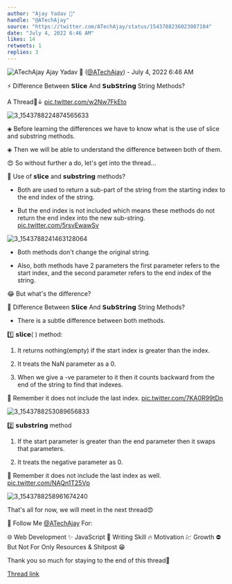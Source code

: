 ```yaml
---
author: "Ajay Yadav 🎯"
handle: "@ATechAjay"
source: "https://twitter.com/ATechAjay/status/1543788236023087104"
date: "July 4, 2022 6:46 AM"
likes: 14
retweets: 1
replies: 3
---
```

![ATechAjay](https://pbs.twimg.com/profile_images/1485567675111981057/mLsrcZdB_normal.jpg)
Ajay Yadav 🎯 ([@ATechAjay](https://twitter.com/ATechAjay)) - July 4, 2022 6:46 AM

⚡ Difference Between 𝗦𝗹𝗶𝗰𝗲 And 𝗦𝘂𝗯𝗦𝘁𝗿𝗶𝗻𝗴 String Methods?

A Thread🧵↓ [pic.twitter.com/w2Nw7FkEto](https://twitter.com/ATechAjay/status/1543788236023087104/photo/1)

![3_1543788224874565633](https://pbs.twimg.com/media/FWyjNhAUUAEQwU3.jpg)

◈ Before learning the differences we have to know what is the use of slice and substring methods.

◈ Then we will be able to understand the difference between both of them.

😍 So without further a do, let's get into the thread...

🤔 Use of 𝘀𝗹𝗶𝗰𝗲 and 𝘀𝘂𝗯𝘀𝘁𝗿𝗶𝗻𝗴 methods?

- Both are used to return a sub-part of the string from the starting index to the end index of the string.

- But the end index is not included which means these methods do not return the end index into the new sub-string. [pic.twitter.com/5rsvEwawSv](https://twitter.com/ATechAjay/status/1543788246018117632/photo/1)

![3_1543788241463128064](https://pbs.twimg.com/media/FWyjOezVsAAD5Cl.png)

- Both methods don't change the original string.

- Also, both methods have 2 parameters the first parameter refers to the start index, and the second parameter refers to the end index of the string.

😂 But what's the difference?

🤔 Difference Between 𝗦𝗹𝗶𝗰𝗲 And 𝗦𝘂𝗯𝗦𝘁𝗿𝗶𝗻𝗴 String Methods?

- There is a subtle difference between both methods.

1️⃣ 𝘀𝗹𝗶𝗰𝗲( ) method:

1. It returns nothing(empty) if the start index is greater than the index.

2. It treats the NaN parameter as a 0.

3. When we give a -ve parameter to it then it counts backward from the end of the string to find that indexes.

📌 Remember it does not include the last index. [pic.twitter.com/7KA0R99tDn](https://twitter.com/ATechAjay/status/1543788257443360769/photo/1)

![3_1543788253089656833](https://pbs.twimg.com/media/FWyjPKHUcAEKNjb.png)

2️⃣ 𝘀𝘂𝗯𝘀𝘁𝗿𝗶𝗻𝗴 method

1. If the start parameter is greater than the end parameter then it swaps that parameters.

2. It treats the negative parameter as 0.

📌 Remember it does not include the last index as well. [pic.twitter.com/NAQn1T25Vp](https://twitter.com/ATechAjay/status/1543788264309411841/photo/1)

![3_1543788258961674240](https://pbs.twimg.com/media/FWyjPf_UUAA5Ibr.png)

That's all for now, we will meet in the next thread😍

🔔 Follow Me [@ATechAjay](https://twitter.com/ATechAjay)
 For:

🌐 Web Development
✨ JavaScript
📝 Writing Skill
🔥 Motivation
💹 Growth
⛔ But Not For Only Resources & Shitpost 😁

Thank you so much for staying to the end of this thread💚

[Thread link](https://twitter.com/ATechAjay/status/1543788236023087104)